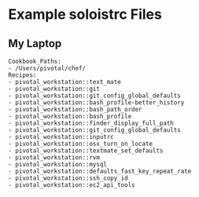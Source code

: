Example soloistrc Files
=======================

My Laptop
---------
  	Cookbook_Paths:
  	- /Users/pivotal/chef/
  	Recipes:
  	- pivotal_workstation::text_mate
  	- pivotal_workstation::git
  	- pivotal_workstation::git_config_global_defaults
  	- pivotal_workstation::bash_profile-better_history
  	- pivotal_workstation::bash_path_order
  	- pivotal_workstation::bash_profile
  	- pivotal_workstation::finder_display_full_path
  	- pivotal_workstation::git_config_global_defaults
  	- pivotal_workstation::inputrc
  	- pivotal_workstation::osx_turn_on_locate
  	- pivotal_workstation::textmate_set_defaults
  	- pivotal_workstation::rvm
  	- pivotal_workstation::mysql
  	- pivotal_workstation::defaults_fast_key_repeat_rate
  	- pivotal_workstation::ssh_copy_id
  	- pivotal_workstation::ec2_api_tools